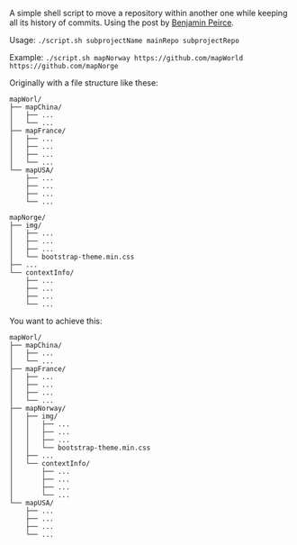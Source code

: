 A simple shell script to move a repository within another one while keeping all its history of commits.
Using the post by [Benjamin Peirce](http://bpeirce.me/moving-one-git-repository-into-another.html).

Usage:
`./script.sh subprojectName mainRepo subprojectRepo`


Example:
`./script.sh mapNorway https://github.com/mapWorld https://github.com/mapNorge`

Originally with a file structure like these:
```
mapWorl/
├── mapChina/
│   ├── ...
│   └── ...
├── mapFrance/
│   ├── ...
│   ├── ...
│   ├── ...
│   └── ...
└── mapUSA/
    ├── ...
    ├── ...
    ├── ...
    └── ...
```
```
mapNorge/
├── img/
│   ├── ...
│   ├── ...
│   ├── ...
│   └── bootstrap-theme.min.css
├── ...
└── contextInfo/
    ├── ...
    ├── ...
    ├── ...
    └── ...
```

You want to achieve this:
```
mapWorl/
├── mapChina/
│   ├── ...
│   └── ...
├── mapFrance/
│   ├── ...
│   ├── ...
│   ├── ...
│   └── ...
├── mapNorway/
│   ├── img/
│   │   ├── ...
│   │   ├── ...
│   │   ├── ...
│   │   └── bootstrap-theme.min.css
│   ├── ...
│   └── contextInfo/
│       ├── ...
│       ├── ...
│       ├── ...
│       └── ...
└── mapUSA/
    ├── ...
    ├── ...
    ├── ...
    └── ...
```

